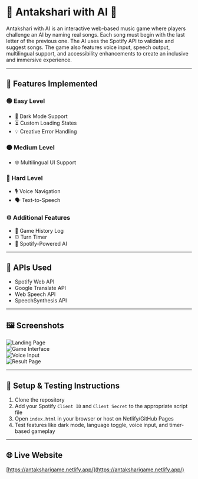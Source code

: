 # 🎤 Antakshari with AI 🤖

Antakshari with AI is an interactive web-based music game where players challenge an AI by naming real songs. Each song must begin with the last letter of the previous one. The AI uses the Spotify API to validate and suggest songs. The game also features voice input, speech output, multilingual support, and accessibility enhancements to create an inclusive and immersive experience.

---

## 🚀 Features Implemented

### 🟢 Easy Level

- 🎨 Dark Mode Support  
- ⏳ Custom Loading States  
- 💡 Creative Error Handling  

### 🟠 Medium Level

- 🌐 Multilingual UI Support  

### 🔴 Hard Level

- 🎙️ Voice Navigation  
- 🗣️ Text-to-Speech  

### ⚙️ Additional Features

- 📜 Game History Log  
- ⏰ Turn Timer  
- 🧠 Spotify-Powered AI  

---

## 🧰 APIs Used

- Spotify Web API  
- Google Translate API  
- Web Speech API  
- SpeechSynthesis API  

---

## 🖼️ Screenshots

![Landing Page](assets/screenshots/landing-page.png)  
![Game Interface](assets/screenshots/game-interface.png)  
![Voice Input](assets/screenshots/voice-input.png)  
![Result Page](assets/screenshots/result-page.png)  

---

## 🔧 Setup & Testing Instructions

1. Clone the repository  
2. Add your Spotify `Client ID` and `Client Secret` to the appropriate script file  
3. Open `index.html` in your browser or host on Netlify/GitHub Pages  
4. Test features like dark mode, language toggle, voice input, and timer-based gameplay  

---

## 🌐 Live Website

[https://antaksharigame.netlify.app/](https://antaksharigame.netlify.app/)
